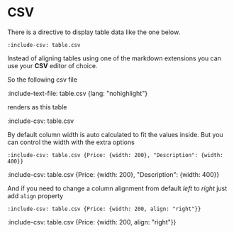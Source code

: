 # CSV

There is a directive to display table data like the one below. 

```nohighlight
:include-csv: table.csv 
```
    
Instead of aligning tables using one of the markdown extensions you can use your **CSV** editor of choice.

So the following csv file

:include-text-file: table.csv {lang: "nohighlight"}

renders as this table

:include-csv: table.csv

By default column width is auto calculated to fit the values inside. 
But you can control the width with the extra options 

```nohighlight
:include-csv: table.csv {Price: {width: 200}, "Description": {width: 400}}
```

:include-csv: table.csv {Price: {width: 200}, "Description": {width: 400}}

And if you need to change a column alignment from default *left* to *right* just add `align` property
    
```nohighlight
:include-csv: table.csv {Price: {width: 200, align: "right"}}
```

:include-csv: table.csv {Price: {width: 200, align: "right"}}